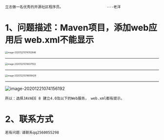 ~~~
立志做一名优秀的开源社区程序员。					---老洋
~~~

# 1、问题描述：Maven项目，添加web应用后 web.xml不能显示

<img src="https://gitee.com/sheep-are-flying-in-the-sky/my-picture/raw/master/picture5/image-20201221074352846.png" alt="image-20201221074352846" style="zoom:50%;" />

---

<img src="https://gitee.com/sheep-are-flying-in-the-sky/my-picture/raw/master/picture5/image-20201221074437502.png" alt="image-20201221074437502" style="zoom: 50%;" />

---

<img src="https://gitee.com/sheep-are-flying-in-the-sky/my-picture/raw/master/picture5/image-20201221074609429.png" alt="image-20201221074609429" style="zoom:50%;" />

---

![image-20201221074156192](https://gitee.com/sheep-are-flying-in-the-sky/my-picture/raw/master/picture5/image-20201221074156094.png)

~~~
所以：选择JAVAEE 8 建立4.0及以下的Web服务， web.xml都有提示。
~~~



# 2、联系方式

```java
若有问题:请联系qq2560055298 	
```